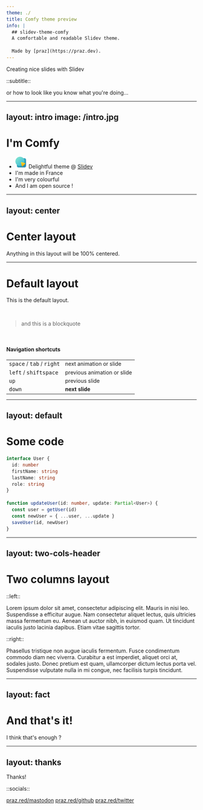 ```yaml
---
theme: ./
title: Comfy theme preview
info: |
  ## slidev-theme-comfy
  A comfortable and readable Slidev theme.

  Made by [praz](https://praz.dev).
---
```


Creating nice slides with Slidev

::subtitle::

or how to look like you know what you're doing...

---
layout: intro
image: /intro.jpg
---

# I'm Comfy

- <img src="/slidev.svg" class="inline-block mr-1 -mt-1" width="31" /> Delightful theme @ <a href="https://sli.dev">Slidev</a>
- <noto-v1-flag-for-flag-france class="mr-1" /> I'm made in France
- <noto-artist-palette class="mr-1" /> I'm very colourful
- <noto-smiling-cat-with-heart-eyes class="mr-1" /> And I am open source !

---
layout: center
---

# Center layout

Anything in this layout will be 100% centered.

---

# Default layout

This is the default layout.

<br>

> and this is a blockquote

<br>

#### Navigation shortcuts

|     |     |
| --- | --- |
| <kbd>space</kbd> / <kbd>tab</kbd> / <kbd>right</kbd> | next animation or slide |
| <kbd>left</kbd>  / <kbd>shift</kbd><kbd>space</kbd> | previous animation or slide |
| <kbd>up</kbd> | previous slide |
| <kbd>down</kbd> | **next slide** |

---
layout: default
---

# Some code

```ts
interface User {
  id: number
  firstName: string
  lastName: string
  role: string
}

function updateUser(id: number, update: Partial<User>) {
  const user = getUser(id)
  const newUser = { ...user, ...update }
  saveUser(id, newUser)
}
```

---
layout: two-cols-header
---

# Two columns layout

::left::

Lorem ipsum dolor sit amet, consectetur adipiscing elit. Mauris in nisi leo. Suspendisse a efficitur augue. Nam consectetur aliquet lectus, quis ultricies massa fermentum eu. Aenean ut auctor nibh, in euismod quam. Ut tincidunt iaculis justo lacinia dapibus. Etiam vitae sagittis tortor. 

::right::

Phasellus tristique non augue iaculis fermentum. Fusce condimentum commodo diam nec viverra. Curabitur a est imperdiet, aliquet orci at, sodales justo. Donec pretium est quam, ullamcorper dictum lectus porta vel. Suspendisse vulputate nulla in mi congue, nec facilisis turpis tincidunt. 

---
layout: fact
---

# And that's it!

I think that's enough ?

---
layout: thanks
---
Thanks!

::socials::

<social>
  <template #icon><openmoji-mastodon /></template>
  <a href="https://praz.red/mastodon">praz.red/mastodon</a>
</social>
<social>
  <template #icon><openmoji-github /></template>
  <a href="https://praz.red/github">praz.red/github</a>
</social>
<social>
  <template #icon><openmoji-twitter /></template>
  <a href="https://praz.red/twitter">praz.red/twitter</a>
</social>
